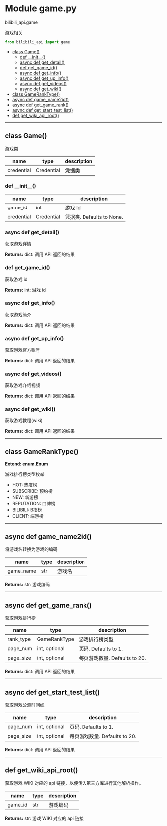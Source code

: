 # Module game.py


bilibili_api.game

游戏相关


``` python
from bilibili_api import game
```

- [class Game()](#class-Game)
  - [def \_\_init\_\_()](#def-\_\_init\_\_)
  - [async def get\_detail()](#async-def-get\_detail)
  - [def get\_game\_id()](#def-get\_game\_id)
  - [async def get\_info()](#async-def-get\_info)
  - [async def get\_up\_info()](#async-def-get\_up\_info)
  - [async def get\_videos()](#async-def-get\_videos)
  - [async def get\_wiki()](#async-def-get\_wiki)
- [class GameRankType()](#class-GameRankType)
- [async def game\_name2id()](#async-def-game\_name2id)
- [async def get\_game\_rank()](#async-def-get\_game\_rank)
- [async def get\_start\_test\_list()](#async-def-get\_start\_test\_list)
- [def get\_wiki\_api\_root()](#def-get\_wiki\_api\_root)

---

## class Game()

游戏类


| name | type | description |
| - | - | - |
| credential | Credential | 凭据类 |


### def \_\_init\_\_()


| name | type | description |
| - | - | - |
| game_id | int | 游戏 id |
| credential | Credential | 凭据类. Defaults to None. |


### async def get_detail()

获取游戏详情



**Returns:** dict: 调用 API 返回的结果




### def get_game_id()

获取游戏 id



**Returns:** int: 游戏 id




### async def get_info()

获取游戏简介



**Returns:** dict: 调用 API 返回的结果




### async def get_up_info()

获取游戏官方账号



**Returns:** dict: 调用 API 返回的结果




### async def get_videos()

获取游戏介绍视频



**Returns:** dict: 调用 API 返回的结果




### async def get_wiki()

获取游戏教程(wiki)



**Returns:** dict: 调用 API 返回的结果




---

## class GameRankType()

**Extend: enum.Enum**

游戏排行榜类型枚举

- HOT: 热度榜
- SUBSCRIBE: 预约榜
- NEW: 新游榜
- REPUTATION: 口碑榜
- BILIBILI: B指榜
- CLIENT: 端游榜




---

## async def game_name2id()

将游戏名转换为游戏的编码


| name | type | description |
| - | - | - |
| game_name | str | 游戏名 |

**Returns:** str: 游戏编码




---

## async def get_game_rank()

获取游戏排行榜


| name | type | description |
| - | - | - |
| rank_type | GameRankType | 游戏排行榜类型 |
| page_num | int, optional | 页码. Defaults to 1. |
| page_size | int, optional | 每页游戏数量. Defaults to 20. |

**Returns:** dict: 调用 API 返回的结果




---

## async def get_start_test_list()

获取游戏公测时间线


| name | type | description |
| - | - | - |
| page_num | int, optional | 页码. Defaults to 1. |
| page_size | int, optional | 每页游戏数量. Defaults to 20. |

**Returns:** dict: 调用 API 返回的结果




---

## def get_wiki_api_root()

获取游戏 WIKI 对应的 api 链接，以便传入第三方库进行其他解析操作。


| name | type | description |
| - | - | - |
| game_id | str | 游戏编码 |

**Returns:** str: 游戏 WIKI 对应的 api 链接




